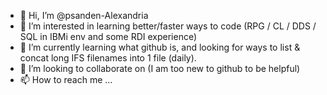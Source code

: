- 👋 Hi, I’m @psanden-Alexandria
- 👀 I’m interested in learning better/faster ways to code (RPG / CL / DDS / SQL in IBMi env and some RDI experience)
- 🌱 I’m currently learning what github is, and looking for ways to list & concat long IFS filenames into 1 file (daily).
- 💞️ I’m looking to collaborate on (I am too new to github to be helpful)
- 📫 How to reach me ...

<!---
psanden-Alexandria/psanden-Alexandria is a ✨ special ✨ repository because its `README.md` (this file) appears on your GitHub profile.
You can click the Preview link to take a look at your changes.
--->
